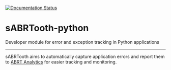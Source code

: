 [![Documentation Status](https://readthedocs.org/projects/sabrtooth-python/badge/?version=latest)](https://sabrtooth-python.readthedocs.io/en/latest/?badge=latest)

# sABRTooth-python
Developer module for error and exception tracking in Python applications

---

sABRTooth aims to automatically capture application errors and report them to
[ABRT Analytics](https://github.com/abrt/faf) for easier tracking and monitoring.
